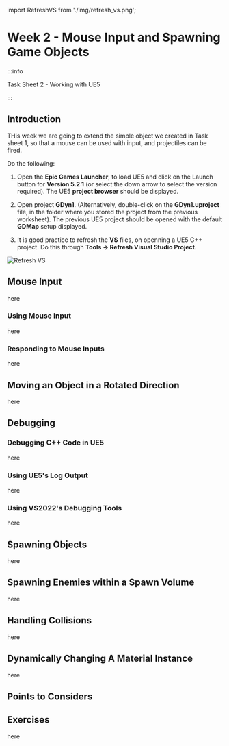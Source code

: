 import RefreshVS from './img/refresh_vs.png';

# Week 2 - Mouse Input and Spawning Game Objects


:::info

Task Sheet 2 - Working with UE5

:::

## Introduction

THis week we are going to extend the simple object we created in Task sheet 1, so that a mouse can be used with input, and projectiles can be fired.

Do the following:

1. Open the **Epic Games Launcher**, to load UE5 and click on the Launch button for **Version 5.2.1** (or select the down arrow to select the version required). The UE5 **project browser** should be displayed.

2. Open project **GDyn1**. (Alternatively, double-click on the **GDyn1.uproject** file, in the folder where you stored the project from the previous worksheet). The previous UE5 project should be opened with the default **GDMap** setup displayed.

3. It is good practice to refresh the **VS** files, on openning a UE5 C++ project. Do this through **Tools -> Refresh Visual Studio Project**.



<div class="image-container">
<img src={RefreshVS} width={"60%"} alt="Refresh VS" />
</div>


## Mouse Input
here

### Using Mouse Input

here

### Responding to Mouse Inputs

here

## Moving an Object in a Rotated Direction

here

## Debugging

### Debugging C++ Code in UE5

here

### Using UE5's Log Output

here

### Using VS2022's Debugging Tools

here

## Spawning Objects 

here

## Spawning Enemies within a Spawn Volume

here

## Handling Collisions

here

## Dynamically Changing A Material Instance

here

## Points to Considers

## Exercises

here
